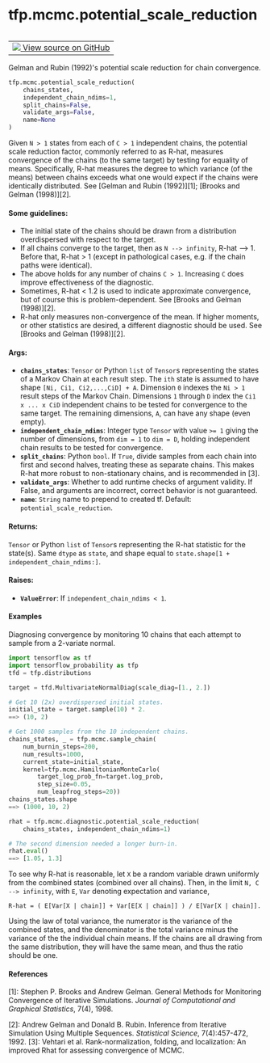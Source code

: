 <div itemscope itemtype="http://developers.google.com/ReferenceObject">
<meta itemprop="name" content="tfp.mcmc.potential_scale_reduction" />
<meta itemprop="path" content="Stable" />
</div>

# tfp.mcmc.potential_scale_reduction


<table class="tfo-notebook-buttons tfo-api" align="left">

<td>
  <a target="_blank" href="https://github.com/tensorflow/probability/blob/master/tensorflow_probability/python/mcmc/diagnostic.py">
    <img src="https://www.tensorflow.org/images/GitHub-Mark-32px.png" />
    View source on GitHub
  </a>
</td></table>



Gelman and Rubin (1992)'s potential scale reduction for chain convergence.

``` python
tfp.mcmc.potential_scale_reduction(
    chains_states,
    independent_chain_ndims=1,
    split_chains=False,
    validate_args=False,
    name=None
)
```



<!-- Placeholder for "Used in" -->

Given `N > 1` states from each of `C > 1` independent chains, the potential
scale reduction factor, commonly referred to as R-hat, measures convergence of
the chains (to the same target) by testing for equality of means.
Specifically, R-hat measures the degree to which variance (of the means)
between chains exceeds what one would expect if the chains were identically
distributed. See [Gelman and Rubin (1992)][1]; [Brooks and Gelman (1998)][2].

#### Some guidelines:



* The initial state of the chains should be drawn from a distribution
  overdispersed with respect to the target.
* If all chains converge to the target, then as `N --> infinity`, R-hat --> 1.
  Before that, R-hat > 1 (except in pathological cases, e.g. if the chain
  paths were identical).
* The above holds for any number of chains `C > 1`.  Increasing `C` does
  improve effectiveness of the diagnostic.
* Sometimes, R-hat < 1.2 is used to indicate approximate convergence, but of
  course this is problem-dependent. See [Brooks and Gelman (1998)][2].
* R-hat only measures non-convergence of the mean. If higher moments, or
  other statistics are desired, a different diagnostic should be used. See
  [Brooks and Gelman (1998)][2].

#### Args:


* <b>`chains_states`</b>:  `Tensor` or Python `list` of `Tensor`s representing the
  states of a Markov Chain at each result step.  The `ith` state is
  assumed to have shape `[Ni, Ci1, Ci2,...,CiD] + A`.
  Dimension `0` indexes the `Ni > 1` result steps of the Markov Chain.
  Dimensions `1` through `D` index the `Ci1 x ... x CiD` independent
  chains to be tested for convergence to the same target.
  The remaining dimensions, `A`, can have any shape (even empty).
* <b>`independent_chain_ndims`</b>: Integer type `Tensor` with value `>= 1` giving the
  number of dimensions, from `dim = 1` to `dim = D`, holding independent
  chain results to be tested for convergence.
* <b>`split_chains`</b>: Python `bool`. If `True`, divide samples from each chain into
  first and second halves, treating these as separate chains.  This makes
  R-hat more robust to non-stationary chains, and is recommended in [3].
* <b>`validate_args`</b>: Whether to add runtime checks of argument validity. If False,
  and arguments are incorrect, correct behavior is not guaranteed.
* <b>`name`</b>: `String` name to prepend to created tf.  Default:
  `potential_scale_reduction`.


#### Returns:

`Tensor` or Python `list` of `Tensor`s representing the R-hat statistic for
the state(s).  Same `dtype` as `state`, and shape equal to
`state.shape[1 + independent_chain_ndims:]`.



#### Raises:


* <b>`ValueError`</b>:  If `independent_chain_ndims < 1`.

#### Examples

Diagnosing convergence by monitoring 10 chains that each attempt to
sample from a 2-variate normal.

```python
import tensorflow as tf
import tensorflow_probability as tfp
tfd = tfp.distributions

target = tfd.MultivariateNormalDiag(scale_diag=[1., 2.])

# Get 10 (2x) overdispersed initial states.
initial_state = target.sample(10) * 2.
==> (10, 2)

# Get 1000 samples from the 10 independent chains.
chains_states, _ = tfp.mcmc.sample_chain(
    num_burnin_steps=200,
    num_results=1000,
    current_state=initial_state,
    kernel=tfp.mcmc.HamiltonianMonteCarlo(
        target_log_prob_fn=target.log_prob,
        step_size=0.05,
        num_leapfrog_steps=20))
chains_states.shape
==> (1000, 10, 2)

rhat = tfp.mcmc.diagnostic.potential_scale_reduction(
    chains_states, independent_chain_ndims=1)

# The second dimension needed a longer burn-in.
rhat.eval()
==> [1.05, 1.3]
```

To see why R-hat is reasonable, let `X` be a random variable drawn uniformly
from the combined states (combined over all chains).  Then, in the limit
`N, C --> infinity`, with `E`, `Var` denoting expectation and variance,

```R-hat = ( E[Var[X | chain]] + Var[E[X | chain]] ) / E[Var[X | chain]].```

Using the law of total variance, the numerator is the variance of the combined
states, and the denominator is the total variance minus the variance of the
the individual chain means.  If the chains are all drawing from the same
distribution, they will have the same mean, and thus the ratio should be one.

#### References

[1]: Stephen P. Brooks and Andrew Gelman. General Methods for Monitoring
     Convergence of Iterative Simulations. _Journal of Computational and
     Graphical Statistics_, 7(4), 1998.

[2]: Andrew Gelman and Donald B. Rubin. Inference from Iterative Simulation
     Using Multiple Sequences. _Statistical Science_, 7(4):457-472, 1992.
[3]: Vehtari et al.  Rank-normalization, folding, and localization: An
     improved Rhat for assessing convergence of MCMC.